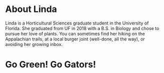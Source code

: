 # About Linda

Linda is a Horticultural Sciences graduate student in the University of Florida. She graduated from UF in 2018 with a B.S. in Biology and chose to pursue her love of plants. You can sometimes find her hiking on the Appalachian trails, at a local burger joint (well-done, all the way), or avoiding her growing inbox.

# Go Green! Go Gators!
